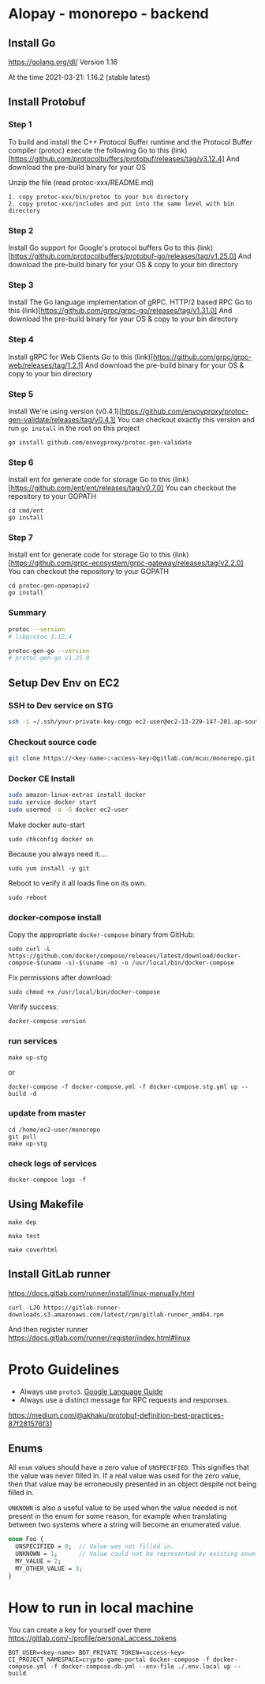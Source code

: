 # Alopay - monorepo - backend

## Install Go

https://golang.org/dl/
Version 1.16

At the time 2021-03-21: 1.16.2 (stable latest)

## Install Protobuf
### Step 1
To build and install the C++ Protocol Buffer runtime and the Protocol Buffer compiler (protoc) execute the following
Go to this (link)[https://github.com/protocolbuffers/protobuf/releases/tag/v3.12.4]
And download the pre-build binary for your OS

Unzip the file (read protoc-xxx/README.md)
```
1. copy protoc-xxx/bin/protoc to your bin directory
2. copy protoc-xxx/includes and put into the same level with bin directory
```

### Step 2
Install Go support for Google's protocol buffers
Go to this (link)[https://github.com/protocolbuffers/protobuf-go/releases/tag/v1.25.0]
And download the pre-build binary for your OS & copy to your bin directory

### Step 3
Install The Go language implementation of gRPC. HTTP/2 based RPC
Go to this (link)[https://github.com/grpc/grpc-go/releases/tag/v1.31.0]
And download the pre-build binary for your OS & copy to your bin directory

### Step 4
Install gRPC for Web Clients
Go to this (link)[https://github.com/grpc/grpc-web/releases/tag/1.2.1]
And download the pre-build binary for your OS & copy to your bin directory

### Step 5
Install 
We're using version (v0.4.1)[https://github.com/envoyproxy/protoc-gen-validate/releases/tag/v0.4.1]
You can checkout exactly this version and run `go install` in the root on this project
```
go install github.com/envoyproxy/protoc-gen-validate
```

### Step 6
Install ent for generate code for storage
Go to this (link)[https://github.com/ent/ent/releases/tag/v0.7.0]
You can checkout the repository to your GOPATH
```
cd cmd/ent
go install
```

### Step 7
Install ent for generate code for storage
Go to this (link)[https://github.com/grpc-ecosystem/grpc-gateway/releases/tag/v2.2.0]
You can checkout the repository to your GOPATH
```
cd protoc-gen-openapiv2
go install
```

### Summary
```bash
protoc --version
# libprotoc 3.12.4

protoc-gen-go --version
# protoc-gen-go v1.25.0
```

## Setup Dev Env on EC2

### SSH to Dev service on STG
```bash
ssh -i ~/.ssh/your-private-key-cmgp ec2-user@ec2-13-229-147-201.ap-southeast-1.compute.amazonaws.com
```

### Checkout source code
```bash
git clone https://<key-name>:<access-key>@gitlab.com/mcuc/monorepo.git
```

### Docker CE Install

```sh
sudo amazon-linux-extras install docker
sudo service docker start
sudo usermod -a -G docker ec2-user
```

Make docker auto-start

```
sudo chkconfig docker on
```

Because you always need it....

```
sudo yum install -y git
```

Reboot to verify it all loads fine on its own.

```
sudo reboot
```

### docker-compose install

Copy the appropriate `docker-compose` binary from GitHub:

```
sudo curl -L https://github.com/docker/compose/releases/latest/download/docker-compose-$(uname -s)-$(uname -m) -o /usr/local/bin/docker-compose
```

Fix permissions after download:

```
sudo chmod +x /usr/local/bin/docker-compose
```

Verify success:

```
docker-compose version
```

### run services
```
make up-stg
```
or
```
docker-compose -f docker-compose.yml -f docker-compose.stg.yml up --build -d
```

### update from master
```
cd /home/ec2-user/monorepo
git pull
make up-stg
```

### check logs of services
```
docker-compose logs -f
```

## Using Makefile
```
make dep

make test

make coverhtml
```



## Install GitLab runner
https://docs.gitlab.com/runner/install/linux-manually.html

```
curl -LJO https://gitlab-runner-downloads.s3.amazonaws.com/latest/rpm/gitlab-runner_amd64.rpm

```

And then register runner https://docs.gitlab.com/runner/register/index.html#linux

# Proto Guidelines

- Always use `proto3`. [Google Language Guide](https://developers.google.com/protocol-buffers/docs/proto3)
- Always use a distinct message for RPC requests and responses.

https://medium.com/@akhaku/protobuf-definition-best-practices-87f281576f31

##  Enums

All `enum` values should have a zero value of `UNSPECIFIED`. This signifies that the value was never filled in.
If a real value was used for the zero value, then that value may be erroneously presented in an object despite not being
filled in.

`UNKNOWN` is also a useful value to be used when the value needed is not present in the enum for some reason, for example when
translating between two systems where a string will become an enumerated value.

```proto
enum Foo {
  UNSPECIFIED = 0;  // Value was not filled in.
  UNKNOWN = 1;      // Value could not be represented by existing enum values.
  MY_VALUE = 2;
  MY_OTHER_VALUE = 3;
}
```

# How to run in local machine
You can create a key for yourself over there https://gitlab.com/-/profile/personal_access_tokens
```
BOT_USER=<key-name> BOT_PRIVATE_TOKEN=<access-key> CI_PROJECT_NAMESPACE=crypto-game-portal docker-compose -f docker-compose.yml -f docker-compose.db.yml --env-file ./.env.local up --build
```
